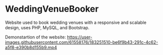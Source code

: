 # WeddingVenueBooker
Website used to book wedding venues with a responsive and scalable design, uses PHP, MySQL, and Bootstrap.

Demonstartion of the website:
https://user-images.githubusercontent.com/61558176/183251510-be6f9b43-291c-4c62-a5f8-e390b8d155b9.mp4

